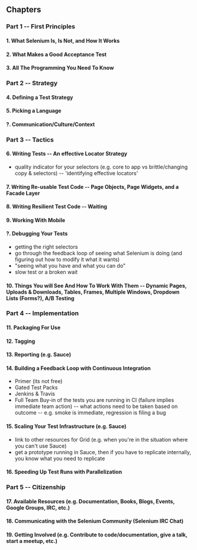 ## Chapters

### Part 1 -- First Principles
#### 1.  What Selenium Is, Is Not, and How It Works
#### 2.  What Makes a Good Acceptance Test
#### 3.  All The Programming You Need To Know

### Part 2 -- Strategy
#### 4.  Defining a Test Strategy
#### 5.  Picking a Language
#### ?.  Communication/Culture/Context

### Part 3 -- Tactics
#### 6.  Writing Tests -- An effective Locator Strategy
- quality indicator for your selectors (e.g. core to app vs brittle/changing copy & selectors)
-- 'identifying effective locators'
#### 7.  Writing Re-usable Test Code -- Page Objects, Page Widgets, and a Facade Layer
#### 8.  Writing Resilient Test Code -- Waiting
#### 9.  Working With Mobile
#### ?.  Debugging Your Tests
- getting the right selectors
- go through the feedback loop of seeing what Selenium is doing (and figuring out how to modify it what it wants)
- "seeing what you have and what you can do"
- slow test or a broken wait
#### 10. Things You will See And How To Work With Them -- Dynamic Pages, Uploads & Downloads, Tables, Frames, Multiple Windows, Dropdown Lists (Forms?), A/B Testing

### Part 4 -- Implementation
#### 11. Packaging For Use
#### 12. Tagging
#### 13. Reporting (e.g. Sauce)
#### 14. Building a Feedback Loop with Continuous Integration
- Primer (its not free)
- Gated Test Packs
- Jenkins & Travis
- Full Team Buy-in of the tests you are running in CI (failure implies immediate team action)
-- what actions need to be taken based on outcome
-- e.g. smoke is immediate, regression is filing a bug
#### 15. Scaling Your Test Infrastructure (e.g. Sauce)
- link to other resources for Grid (e.g. when you're in the situation where you can't use Sauce)
- get a prototype running in Sauce, then if you have to replicate internally, you know what you need to replicate
#### 16. Speeding Up Test Runs with Parallelization

### Part 5 -- Citizenship
#### 17. Available Resources (e.g. Documentation, Books, Blogs, Events, Google Groups, IRC, etc.)
#### 18. Communicating with the Selenium Community (Selenium IRC Chat)
#### 19. Getting Involved (e.g. Contribute to code/documentation, give a talk, start a meetup, etc.)
